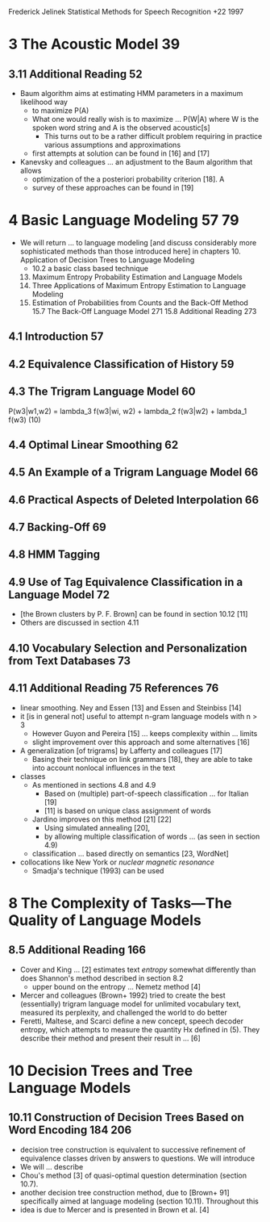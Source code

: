 Frederick Jelinek
Statistical Methods for Speech Recognition +22
1997

# 3 The Acoustic Model 39

## 3.11 Additional Reading 52

* Baum algorithm aims at estimating HMM parameters in a maximum likelihood way
  * to maximize P(A)
  * What one would really wish is to maximize ...  P(W|A)
    where W is the spoken word string and A is the observed acoustic[s]
    * This turns out to be a rather difficult problem
      requiring in practice various assumptions and approximations
  * first attempts at solution can be found in [16] and [17]
* Kanevsky and colleagues ... an adjustment to the Baum algorithm that allows
  * optimization of the a posteriori probability criterion [18]. A
  * survey of these approaches can be found in [19]

# 4 Basic Language Modeling 57 79

* We will return ... to language modeling [and discuss considerably more
  sophisticated methods than those introduced here] in chapters
  10. Application of Decision Trees to Language Modeling
    * 10.2 a basic class based technique
  13. Maximum Entropy Probability Estimation and Language Models
  14. Three Applications of Maximum Entropy Estimation to Language Modeling
  15. Estimation of Probabilities from Counts and the Back-Off Method
    15.7 The Back-Off Language Model 271
    15.8 Additional Reading 273

## 4.1 Introduction 57
## 4.2 Equivalence Classification of History 59
## 4.3 The Trigram Language Model 60

P(w3|w1,w2) = lambda_3 f(w3|wi, w2) + lambda_2 f(w3|w2) + lambda_1 f(w3) (10)

## 4.4 Optimal Linear Smoothing 62
## 4.5 An Example of a Trigram Language Model 66
## 4.6 Practical Aspects of Deleted Interpolation 66
## 4.7 Backing-Off 69
## 4.8 HMM Tagging
## 4.9 Use of Tag Equivalence Classification in a Language Model 72

* [the Brown clusters by P. F. Brown] can be found in section 10.12 [11]
* Others are discussed in section 4.11

## 4.10 Vocabulary Selection and Personalization from Text Databases 73
## 4.11 Additional Reading 75 References 76

* linear smoothing. Ney and Essen [13] and Essen and Steinbiss [14]
* it [is in general not] useful to attempt n-gram language models with n > 3
  * However Guyon and Pereira [15] ...  keeps complexity within ...  limits
  * slight improvement over this approach and some alternatives [16]
* A generalization [of trigrams] by Lafferty and colleagues [17]
  * Basing their technique on link grammars [18], they are able to
    take into account nonlocal influences in the text
* classes
  * As mentioned in sections 4.8 and 4.9
    * Based on (multiple) part-of-speech classification ... for Italian [19]
    * [11] is based on unique class assignment of words
  * Jardino improves on this method [21] [22]
    * Using simulated annealing [20],
    * by allowing multiple classification of words ... (as seen in section 4.9)
  * classification ... based directly on semantics [23, WordNet]
* collocations like New York or _nuclear magnetic resonance_
  * Smadja's technique (1993) can be used

# 8 The Complexity of Tasks—The Quality of Language Models

## 8.5 Additional Reading 166

* Cover and King ... [2] estimates text _entropy_ somewhat differently than
  does Shannon's method described in section 8.2
  * upper bound on the entropy ... Nemetz method [4]
* Mercer and colleagues (Brown+ 1992) tried to create the best (essentially)
  trigram language model for unlimited vocabulary text,
  measured its perplexity, and challenged the world to do better
* Feretti, Maltese, and Scarci define a new concept, speech decoder entropy,
  which attempts to measure the quantity Hx defined in (5). They describe their
  method and present their result in ... [6]

# 10 Decision Trees and Tree Language Models

## 10.11 Construction of Decision Trees Based on Word Encoding 184 206

* decision tree construction is equivalent to successive refinement of
  equivalence classes driven by answers to questions.  We will introduce
*  We will ... describe
  * Chou's method [3] of quasi-optimal question determination (section 10.7).
  * another decision tree construction method, due to [Brown+ 91]
    specifically aimed at language modeling (section 10.11).  Throughout this
* idea is due to Mercer and is presented in Brown et al. [4]
